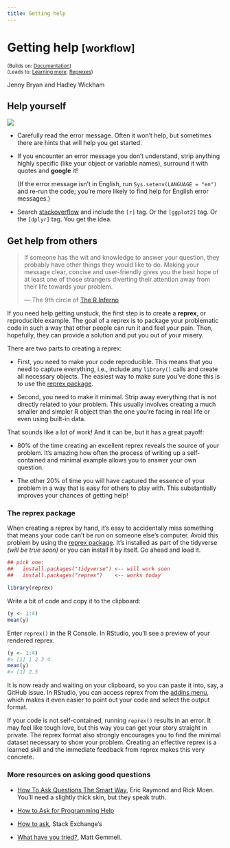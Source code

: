 ```yaml
---
title: Getting help
---
```


<!-- Generated automatically from getting-help.yml. Do not edit by hand -->

# Getting help <small class='workflow'>[workflow]</small>
<small>(Builds on: [Documentation](documentation.md))</small>  
<small>(Leads to: [Learning more](learning-more.md), [Reprexes](reprexes.md))</small>

Jenny Bryan and Hadley Wickham

## Help yourself

![](https://imgs.xkcd.com/comics/tech_support_cheat_sheet.png)

  - Carefully read the error message. Often it won’t help, but sometimes
    there are hints that will help you get started.

  - If you encounter an error message you don’t understand, strip
    anything highly specific (like your object or variable names),
    surround it with quotes and **google** it\!
    
    (If the error message isn’t in English, run `Sys.setenv(LANGUAGE =
    "en")` and re-run the code; you’re more likely to find help for
    English error messages.)

  - Search [stackoverflow](http://stackoverflow.com) and include the
    `[r]` tag. Or the `[ggplot2]` tag. Or the `[dplyr]` tag. You get the
    idea.

## Get help from others

> If someone has the wit and knowledge to answer your question, they
> probably have other things they would like to do. Making your message
> clear, concise and user-friendly gives you the best hope of at least
> one of those strangers diverting their attention away from their life
> towards your problem.
> 
> — The 9th circle of [The R
> Inferno](http://www.burns-stat.com/documents/books/the-r-inferno/)

If you need help getting unstuck, the first step is to create a
**reprex**, or reproducible example. The goal of a reprex is to package
your problematic code in such a way that other people can run it and
feel your pain. Then, hopefully, they can provide a solution and put you
out of your misery.

There are two parts to creating a reprex:

  - First, you need to make your code reproducible. This means that you
    need to capture everything, i.e., include any `library()` calls and
    create all necessary objects. The easiest way to make sure you’ve
    done this is to use the [reprex package](/help#reprex-pkg).

  - Second, you need to make it minimal. Strip away everything that is
    not directly related to your problem. This usually involves creating
    a much smaller and simpler R object than the one you’re facing in
    real life or even using built-in data.

That sounds like a lot of work\! And it can be, but it has a great
payoff:

  - 80% of the time creating an excellent reprex reveals the source of
    your problem. It’s amazing how often the process of writing up a
    self-contained and minimal example allows you to answer your own
    question.

  - The other 20% of time you will have captured the essence of your
    problem in a way that is easy for others to play with. This
    substantially improves your chances of getting help\!

### The reprex package

When creating a reprex by hand, it’s easy to accidentally miss something
that means your code can’t be run on someone else’s computer. Avoid this
problem by using the [reprex package](http://reprex.tidyverse.org). It’s
installed as part of the tidyverse *(will be true soon)* or you can
install it by itself. Go ahead and load it.

``` r
## pick one:
##   install.packages("tidyverse") <-- will work soon
##   install.packages("reprex")    <-- works today

library(reprex)
```

Write a bit of code and copy it to the clipboard:

``` r
(y <- 1:4)
mean(y)
```

Enter `reprex()` in the R Console. In RStudio, you’ll see a preview of
your rendered reprex.

``` r
(y <- 1:4)
#> [1] 1 2 3 4
mean(y)
#> [1] 2.5
```

It is now ready and waiting on your clipboard, so you can paste it into,
say, a GitHub issue. In RStudio, you can access reprex from the [addins
menu](https://rstudio.github.io/rstudioaddins/), which makes it even
easier to point out your code and select the output format.

If your code is not self-contained, running `reprex()` results in an
error. It may feel like tough love, but this way you can get your story
straight in private. The reprex format also strongly encourages you to
find the minimal dataset necessary to show your problem. Creating an
effective reprex is a learned skill and the immediate feedback from
reprex makes this very concrete.

### More resources on asking good questions

  - [How To Ask Questions The Smart
    Way](http://www.catb.org/~esr/faqs/smart-questions.html), Eric
    Raymond and Rick Moen. You’ll need a slightly thick skin, but they
    speak truth.

  - [How to Ask for Programming
    Help](http://codingkilledthecat.wordpress.com/2012/06/26/how-to-ask-for-programming-help/)

  - [How to ask](https://codereview.stackexchange.com/help/how-to-ask),
    Stack Exchange’s

  - [What have you tried?](http://mattgemmell.com/what-have-you-tried/),
    Matt Gemmell.

